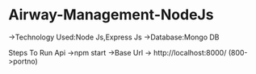 # Airway-Management-NodeJs
->Technology Used:Node Js,Express Js 
->Database:Mongo DB 

Steps To Run Api
->npm start
->Base Url -> http://localhost:8000/ (800->portno)

